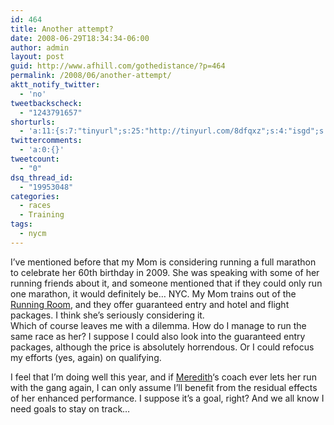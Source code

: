 ```yaml
---
id: 464
title: Another attempt?
date: 2008-06-29T18:34:34-06:00
author: admin
layout: post
guid: http://www.afhill.com/gothedistance/?p=464
permalink: /2008/06/another-attempt/
aktt_notify_twitter:
  - 'no'
tweetbackscheck:
  - "1243791657"
shorturls:
  - 'a:11:{s:7:"tinyurl";s:25:"http://tinyurl.com/8dfqxz";s:4:"isgd";s:17:"http://is.gd/ffPp";s:5:"bitly";s:19:"http://bit.ly/16NL3";s:5:"snipr";s:22:"http://snipr.com/9rr0p";s:5:"snurl";s:22:"http://snurl.com/9rr0p";s:7:"snipurl";s:24:"http://snipurl.com/9rr0p";s:5:"adjix";s:207:"(10 Jan 2008 temporary restriction: API requires valid partnerID or partnerEmail key in request. Contact us if this affects you.) Invalid Adjix request. API documentation @ http://web.adjix.com/AdjixAPI.html";s:4:"advu";s:203:"(10 Jan 2008 temporary restriction: API requires valid partnerID or partnerEmail key in request. Contact us if this affects you.) Invalid Adjix request. API documentation @ http://web.ad.vu/AdjixAPI.html";s:4:"zima";s:19:"http://zi.ma/27454e";s:4:"trim";s:17:"http://tr.im/49dd";s:9:"permalink";s:60:"http://www.afhill.com/gothedistance/2008/06/another-attempt/";}'
twittercomments:
  - 'a:0:{}'
tweetcount:
  - "0"
dsq_thread_id:
  - "19953048"
categories:
  - races
  - Training
tags:
  - nycm
---
```

I&#8217;ve mentioned before that my Mom is considering running a full marathon to celebrate her 60th birthday in 2009. She was speaking with some of her running friends about it, and someone mentioned that if they could only run one marathon, it would definitely be&#8230; NYC. My Mom trains out of the [Running Room](http://runningroom.com/hm/), and they offer guaranteed entry and hotel and flight packages. I think she&#8217;s seriously considering it.  
Which of course leaves me with a dilemma. How do I manage to run the same race as her? I suppose I could also look into the guaranteed entry packages, although the price is absolutely horrendous. Or I could refocus my efforts (yes, again) on qualifying. 

I feel that I&#8217;m doing well this year, and if [Meredith](http://meredithrunningworld.blogspot.com/)&#8216;s coach ever lets her run with the gang again, I can only assume I&#8217;ll benefit from the residual effects of her enhanced performance. I suppose it&#8217;s a goal, right? And we all know I need goals to stay on track&#8230;
